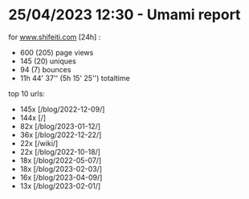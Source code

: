 # 25/04/2023 12:30 - Umami report
for www.shifeiti.com [24h] :

 - 600 (205) page views
 - 145 (20) uniques
 - 94 (7) bounces
 - 11h 44' 37'' (5h 15' 25'') totaltime


top 10 urls:
 - 145x [/blog/2022-12-09/]
 - 144x [/]
 - 82x [/blog/2023-01-12/]
 - 36x [/blog/2022-12-22/]
 - 22x [/wiki/]
 - 22x [/blog/2022-10-18/]
 - 18x [/blog/2022-05-07/]
 - 18x [/blog/2023-02-03/]
 - 16x [/blog/2023-04-09/]
 - 13x [/blog/2023-02-01/]


